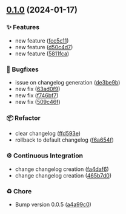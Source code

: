## [0.1.0](https://github.com/seitin/release-code/compare/0.0.5...0.1.0) (2024-01-17)


### ✨ Features

* new feature ([fcc5c11](https://github.com/seitin/release-code/commit/fcc5c1131a016e55877cffd8d0bffacdff15cc19))
* new feature ([d50c4d7](https://github.com/seitin/release-code/commit/d50c4d71102f59c7de2f9ccd70038f8fce84ee74))
* new feature ([5811fca](https://github.com/seitin/release-code/commit/5811fcabcca011c30cd2c697bc96a63bef788bca))


### 🐛 Bugfixes

* issue on changelog generation ([de3be9b](https://github.com/seitin/release-code/commit/de3be9b4e7a93b3ecef79b68ae8f01d56915f7d0))
* new fix ([63ad0f9](https://github.com/seitin/release-code/commit/63ad0f9d25bac918af7bcfc3efda2ff39428465c))
* new fix ([f746bf7](https://github.com/seitin/release-code/commit/f746bf7ddab7c5188ef224acb05744f3e74125aa))
* new fix ([509c46f](https://github.com/seitin/release-code/commit/509c46ff396696fd41c0827decb4644588f5cf0d))


### 📦 Refactor

* clear changelog ([ffd593e](https://github.com/seitin/release-code/commit/ffd593e1977e11f81f65e9394f7edf0c2751c54c))
* rollback to default changelog ([f6a654f](https://github.com/seitin/release-code/commit/f6a654fcb7a09119bed0dd3d1af24e53167df613))


### ⚙️ Continuous Integration

* change changelog creation ([fa4daf6](https://github.com/seitin/release-code/commit/fa4daf69808cc6ae5979bcd9b54a0c1d5f96639a))
* change changelog creation ([465b7d0](https://github.com/seitin/release-code/commit/465b7d009e37e85fd3eb1e1d782e53176e647a32))


### ♻️ Chore

* Bump version 0.0.5 ([a4a99c0](https://github.com/seitin/release-code/commit/a4a99c099678e4e8aab075ecbbfed3cd899b434e))
